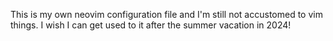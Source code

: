 This is my own neovim configuration file and I'm still not accustomed to vim things. 
I wish I can get used to it after the summer vacation in 2024!

